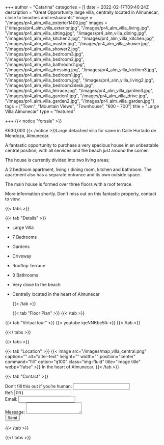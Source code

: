 +++
author = "Catarina"
categories = []
date = 2022-02-17T09:40:24Z
description = "Great Opprortunity large villa, centrally located in Almunecar, close to beaches and restuarants"
image = "/images/pr4_alm_villa_exterior1400.jpg"
images = ["/images/pr4_alm_villa_exterior.jpg", "/images/pr4_alm_villa_living.jpg", "/images/pr4_alm_villa_sitting.jpg", "/images/pr4_alm_villa_dining.jpg", "/images/pr4_alm_villa_kitchen2.jpg", "/images/pr4_alm_villa_kitchen.jpg", "/images/pr4_alm_villa_master.jpg", "/images/pr4_alm_villa_shower.jpg", "/images/pr4_alm_villa_shower2.jpg", "/images/pr4_alm_villa_bedroom3.jpg", "/images/pr4_alm_villa_bedroom2.jpg", "/images/pr4_alm_villa_bathroom2.jpg", "/images/pr4_alm_villa_dressing.jpg", "/images/pr4_alm_villa_kicthen3.jpg", "/images/pr4_alm_villa_bedroom1.jpg", "/images/pr4_alm_villa_bedroom.jpg", "/images/pr4_alm_villa_living2.jpg", "/images/pr4_alm_villa_bedroom3desk.jpg", "/images/pr4_alm_villa_terrace.jpg", "/images/pr4_alm_villa_garden3.jpg", "/images/pr4_alm_villa_garden1.jpg", "/images/pr4_alm_villa_drive.jpg", "/images/pr4_alm_villa_garden2.jpg", "/images/pr4_alm_villa_garden.jpg"]
tags = ["Town", "Mountain Views", "Townhouse", "600 - 700"]
title = "Large Villa Almunecar"
type = "featured"

+++
{{< notice "forsale" >}}

€630,000 {{< /notice >}}Large detached villa for same in Calle Hurtado de Mendoza, Almunecar.

A fantastic opportunity to purchase a very spacious house in an unbeatable central position, with all services and the beach just around the corner.

The house is currently divided into two living areas;

A 2 bedroom apartment, living / dining room, kitchen and bathroom. The apartment also has a separate entrance and its own outside space.

The main house is formed over three floors with a roof terrace.

More information shortly. Don't miss out on this fantastic property, contact to view.

{{< tabs >}}

{{< tab "Details" >}}

* Large Villa
* 7 Bedrooms
* Gardens
* Driveway
* Rooftop Terrace
* 3 Bathrooms
* Very close to the beach
* Centrally located in the heart of Almunecar

  {{< /tab >}}

  {{< tab "Floor Plan" >}}  {{< /tab >}}

{{< tab "Virtual tour" >}} {{< youtube iqeNNKbc5lk >}} {{< /tab >}}

{{</ tabs >}}

{{< tabs >}}

{{< tab "Location" >}} {{< image src="/images/map_villa_central.png" caption="" alt="alter-text" height="" width="" position="center" command="fill" option="q100" class="img-fluid" title="image title" webp="false" >}} In the heart of Almunecar. {{< /tab >}}

{{< tab "Contact" >}} <form name="propertyContact" method="POST" netlify-honeypot="bot-field" data-netlify="true">
<div class="form-group">
<label>Don’t fill this out if you’re human: <input name="bot-field" /></label>
</div>
<div class="form-group">
<label>Ref: <input name="property-ref" class="form-control" value="PR1" readonly/></label>
</div>
<div class="form-group">
<label>Email: <input type="text" class="form-control" name="email" /></label>
</div>
<div class="form-group">
<label>Message: </label> <textarea name="message" class="form-control"></textarea>
</div>
<button type="submit" class="btn btn-primary">Send</button>
</form> {{< /tab >}}

{{</ tabs >}}
